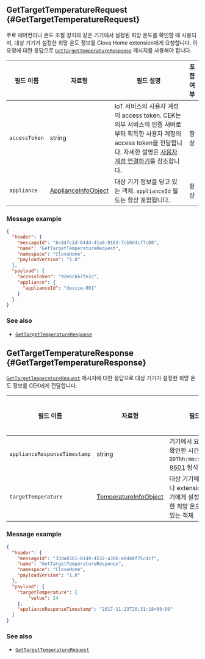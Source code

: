 ## GetTargetTemperatureRequest {#GetTargetTemperatureRequest}
주로 에어컨이나 온도 조절 장치와 같은 기기에서 설정된 희망 온도를 확인할 때 사용되며, 대상 기기가 설정한 희망 온도 정보를 Clova Home extension에게 요청합니다. 이 요청에 대한 응답으로 [`GetTargetTemperatureResponse`](#GetTargetTemperatureResponse) 메시지를 사용해야 합니다.

| 필드 이름       | 자료형    | 필드 설명                     | 포함 여부 |
|---------------|---------|-----------------------------|:---------:|
| `accessToken`      | string                                  | IoT 서비스의 사용자 계정의 access token. CEK는 외부 서비스의 인증 서버로부터 획득한 사용자 계정의 access token을 전달합니다. 자세한 설명은 [사용자 계정 연결하기](/CEK/Guides/Link_User_Account.md)를 참조합니다.                          | 항상    |
| `appliance`        | [ApplianceInfoObject](/CEK/References/ClovaHomeInterface/Shared_Objects.md#ApplianceInfoObject)     | 대상 기기 정보를 담고 있는 객체. `applianceId` 필드는 항상 포함됩니다.     | 항상    |

### Message example

```json
{
  "header": {
    "messageId": "6c04fc2d-64dd-41a0-9162-7cb0d4cf7c08",
    "name": "GetTargetTemperatureRequest",
    "namespace": "ClovaHome",
    "payloadVersion": "1.0"
  },
  "payload": {
    "accessToken": "92ebcb67fe33",
    "appliance": {
      "applianceId": "device-001"
    }
  }
}
```

### See also
* [`GetTargetTemperatureResponse`](#GetTargetTemperatureResponse)

## GetTargetTemperatureResponse {#GetTargetTemperatureResponse}
[`GetTargetTemperatureRequest`](#GetTargetTemperatureRequest) 메시지에 대한 응답으로 대상 기기가 설정한 희망 온도 정보를 CEK에게 전달합니다.

| 필드 이름       | 자료형    | 필드 설명                     | 필수 여부 |
|---------------|---------|-----------------------------|:---------:|
| `applianceResponseTimestamp` | string | 기기에서 요청한 정보를 확인한 시간(`YYYY-MM-DDThh:mm:ss±hh:mm`<a href="https://en.wikipedia.org/wiki/ISO_8601#Combined_date_and_time_representations" target="_blank">ISO 8601</a> 형식)     | 선택    |
| `targetTemperature`          | [TemperatureInfoObject](/CEK/References/ClovaHomeInterface/Shared_Objects.md#TemperatureInfoObject) | 대상 기기에 설정되었거나 extension이 대상 기기에게 설정하도록 요청한 희망 온도 정보를 담고 있는 객체  | 필수    |

### Message example

```json
{
  "header": {
    "messageId": "33da6561-0149-4532-a30b-e0de8f75c4cf",
    "name": "GetTargetTemperatureResponse",
    "namespace": "ClovaHome",
    "payloadVersion": "1.0"
  },
  "payload": {
    "targetTemperature": {
        "value": 24
    },
    "applianceResponseTimestamp": "2017-11-23T20:31:18+09:00"
  }
}
```

### See also
* [`GetTargetTemperatureRequest`](#GetTargetTemperatureRequest)
